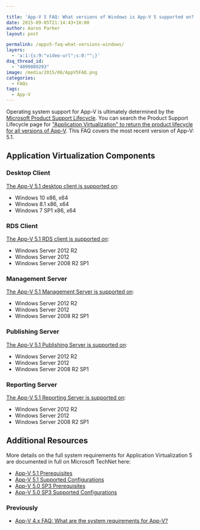 ```yaml
---

title: 'App-V 5 FAQ: What versions of Windows is App-V 5 supported on?'
date: 2015-09-05T21:14:43+10:00
author: Aaron Parker
layout: post

permalink: /appv5-faq-what-versions-windows/
layers:
  - 'a:1:{s:9:"video-url";s:0:"";}'
dsq_thread_id:
  - "4099809293"
image: /media/2015/06/AppV5FAQ.png
categories:
  - FAQs
tags:
  - App-V
---
```

Operating system support for App-V is ultimately determined by the [Microsoft Product Support Lifecycle](https://support.microsoft.com/en-us/lifecycle). You can search the Product Support Lifecycle page for ["Application Virtualization" to return the product lifecycle for all versions of App-V](https://support.microsoft.com/en-us/lifecycle/search?sort=PN&alpha=application%20virtualization&Filter=FilterNO). This FAQ covers the most recent version of App-V: 5.1.

## Application Virtualization Components

### Desktop Client

[The App-V 5.1 desktop client is supported on](https://technet.microsoft.com/en-us/library/mt346547.aspx):

* Windows 10 x86, x64
* Windows 8.1 x86, x64
* Windows 7 SP1 x86, x64

### RDS Client

[The App-V 5.1 RDS client is supported on](https://technet.microsoft.com/en-us/library/mt346547.aspx):

* Windows Server 2012 R2
* Windows Server 2012
* Windows Server 2008 R2 SP1

### Management Server

[The App-V 5.1 Management Server is supported on](https://technet.microsoft.com/en-us/library/mt346547.aspx):

* Windows Server 2012 R2
* Windows Server 2012
* Windows Server 2008 R2 SP1

### Publishing Server

[The App-V 5.1 Publishing Server is supported on](https://technet.microsoft.com/en-us/library/mt346547.aspx):

* Windows Server 2012 R2
* Windows Server 2012
* Windows Server 2008 R2 SP1

### Reporting Server

[The App-V 5.1 Reporting Server is supported on](https://technet.microsoft.com/en-us/library/mt346547.aspx):

* Windows Server 2012 R2
* Windows Server 2012
* Windows Server 2008 R2 SP1

## Additional Resources

More details on the full system requirements for Application Virtualization 5 are documented in full on Microsoft TechNet here:

* [App-V 5.1 Prerequisites](https://technet.microsoft.com/en-us/library/mt346482.aspx)
* [App-V 5.1 Supported Configurations](https://technet.microsoft.com/en-us/library/mt346547.aspx)
* [App-V 5.0 SP3 Prerequisites](https://technet.microsoft.com/en-us/library/jj713458.aspx)
* [App-V 5.0 SP3 Supported Configurations](https://technet.microsoft.com/en-us/library/dn858695.aspx)

### Previously

* [App-V 4.x FAQ: What are the system requirements for App-V?]({{site.baseurl}}/app-v-faq-6-what-are-the-system-requirements-for-app-v/)
